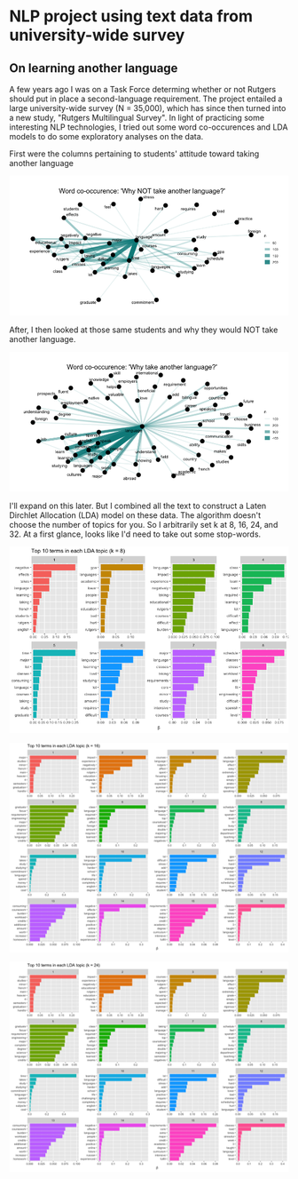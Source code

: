 # NLP project using text data from university-wide survey 
## On learning another language 

A few years ago I was on a Task Force determing whether or not Rutgers should put in place a second-language requirement. The project entailed a large university-wide survey (N = 35,000), which has since then turned into a new study, "Rutgers Multilingual Survey". In light of practicing some interesting NLP technologies, I tried out some word co-occurences and LDA models to do some exploratory analyses on the data. 

First were the columns pertaining to students' attitude toward taking another language

<p align="center">
  <img src="images/Reasons to NOT take a language.png">
</p>

After, I then looked at those same students and why they would NOT take another language. 
<p align="center">
  <img src="images/Reasons to take a language.png">
</p>

I'll expand on this later. But I combined all the text to construct a Laten Dirchlet Allocation (LDA) model on these data. The algorithm doesn't choose the number of topics for you. So I arbitrarily set k at 8, 16, 24, and 32. At a first glance, looks like I'd need to take out some stop-words. 

<p align="center">
  <img src="images/Top 10 terms in each LDA topic(k = 8).png">
</p>

<p align="center">
  <img src="images/Top 10 terms in each LDA topic(k = 16).png">
</p>


<p align="center">
  <img src="images/Top 10 terms in each LDA topic(k = 24).png">
</p>
